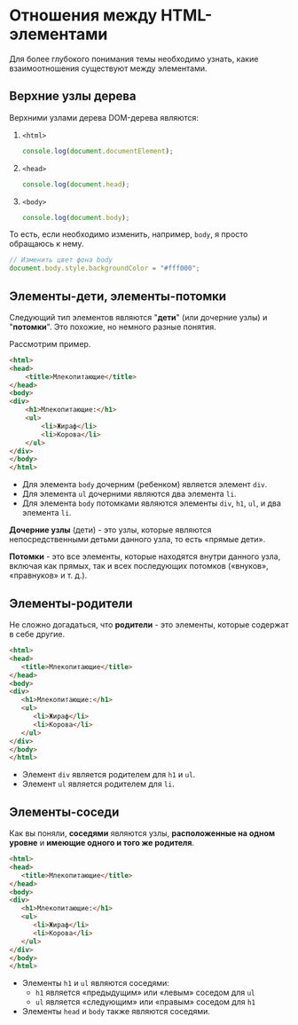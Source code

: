 # Отношения между HTML-элементами

Для более глубокого понимания темы необходимо узнать, какие взаимоотношения существуют между элементами.

## Верхние узлы дерева

Верхними узлами дерева DOM-дерева являются:

1. `<html>`
   ```js
   console.log(document.documentElement);
    ```
2. `<head>`
    ```js
    console.log(document.head);
    ```
3. `<body>`
    ```js
    console.log(document.body);
    ```

То есть, если необходимо изменить, например, `body`, я просто обращаюсь к нему.

```js
// Изменить цвет фона body
document.body.style.backgroundColor = "#fff000";
```

## Элементы-**дети**, элементы-**потомки**

Следующий тип элементов являются "**дети**" (или дочерние узлы) и "**потомки**". Это похожие, но немного разные понятия.

Рассмотрим пример.

```html
<html>
<head>
    <title>Млекопитающие</title>
</head>
<body>
<div>
    <h1>Млекопитающие:</h1>
    <ul>
        <li>Жираф</li>
        <li>Корова</li>
    </ul>
</div>
</body>
</html>
```

* Для элемента `body` дочерним (ребенком) является элемент `div`.
* Для элемента `ul` дочерними являются два элемента `li`. 
* Для элемента `body` потомками являются элементы `div`, `h1`, `ul`, и два элемента `li`.

**Дочерние узлы** (дети) - это узлы, которые являются непосредственными детьми данного узла, то есть «прямые дети».

**Потомки** - это все элементы, которые находятся внутри данного узла, включая как прямых, так и всех последующих потомков («внуков», «правнуков» и т. д.).


## Элементы-**родители**

Не сложно догадаться, что **родители** - это элементы, которые содержат в себе другие.

```html
<html>
<head>
   <title>Млекопитающие</title>
</head>
<body>
<div>
   <h1>Млекопитающие:</h1>
   <ul>
      <li>Жираф</li>
      <li>Корова</li>
   </ul>
</div>
</body>
</html>
```

* Элемент `div` является родителем для `h1` и `ul`.
* Элемент `ul` является родителем для `li`.

## Элементы-**соседи**

Как вы поняли, **соседями** являются узлы, **расположенные на одном уровне** и **имеющие одного и того же родителя**.

```html
<html>
<head>
   <title>Млекопитающие</title>
</head>
<body>
<div>
   <h1>Млекопитающие:</h1>
   <ul>
      <li>Жираф</li>
      <li>Корова</li>
   </ul>
</div>
</body>
</html>
```

* Элементы `h1` и `ul` являются соседями:
   * `h1` является «предыдущим» или «левым» соседом для `ul`
   * `ul` является «следующим» или «правым» соседом для `h1`
* Элементы `head` и `body` также являются соседями.